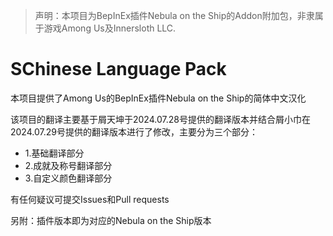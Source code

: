 > 声明：本项目为BepInEx插件Nebula on the Ship的Addon附加包，非隶属于游戏Among Us及Innersloth LLC.
# SChinese Language Pack
本项目提供了Among Us的BepInEx插件Nebula on the Ship的简体中文汉化

该项目的翻译主要基于屑天坤于2024.07.28号提供的翻译版本并结合屑小巾在2024.07.29号提供的翻译版本进行了修改，主要分为三个部分：
 - 1.基础翻译部分
 - 2.成就及称号翻译部分
 - 3.自定义颜色翻译部分

有任何疑议可提交Issues和Pull requests

另附：插件版本即为对应的Nebula on the Ship版本
